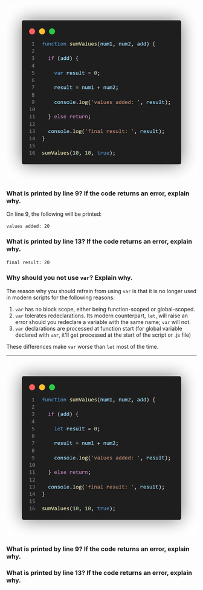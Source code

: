 ![Code Block for Questions 1-3](../../assets/q1-3.png)
### What is printed by line 9? If the code returns an error, explain why.

On line 9, the following will be printed: 

`values added: 20`

### What is printed by line 13? If the code returns an error, explain why. 

`final result: 20`

### Why should you not use `var`? Explain why. 

The reason why you should refrain from using `var` is that it is no longer used in modern scripts for the following reasons:
1. `var` has no block scope, either being function-scoped or global-scoped. 
2. `var` tolerates redeclarations. Its modern counterpart, `let`, will raise an error should you redeclare a variable with the same name; `var` will not.
3. `var` declarations are processed at function start (for global variable declared with `var`, it'll get processed at the start of the script or .js file)

These differences make `var` worse than `let` most of the time.

---

![Code Block for Questions 1-3](../../assets/q4-5.png)

### What is printed by line 9? If the code returns an error, explain why. 



### What is printed by line 13? If the code returns an error, explain why. 